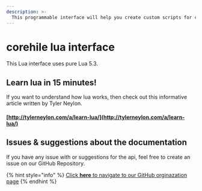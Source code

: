 ```yaml
---
description: >-
  This programmable interface will help you create custom scripts for corehile.
---
```


# corehile lua interface

This Lua interface uses pure Lua 5.3.

## Learn lua in 15 minutes!

If you want to understand how lua works, then check out this informative article written by Tyler Neylon.

#### [http://tylerneylon.com/a/learn-lua/](http://tylerneylon.com/a/learn-lua/)

## Issues & suggestions about the documentation

If you have any issue with or suggestions for the api, feel free to create an issue on our GitHub Repository.

{% hint style="info" %}
[Click **here** to navigate to our GitHub orginazation page](https://github.com/corehile/)
{% endhint %}





